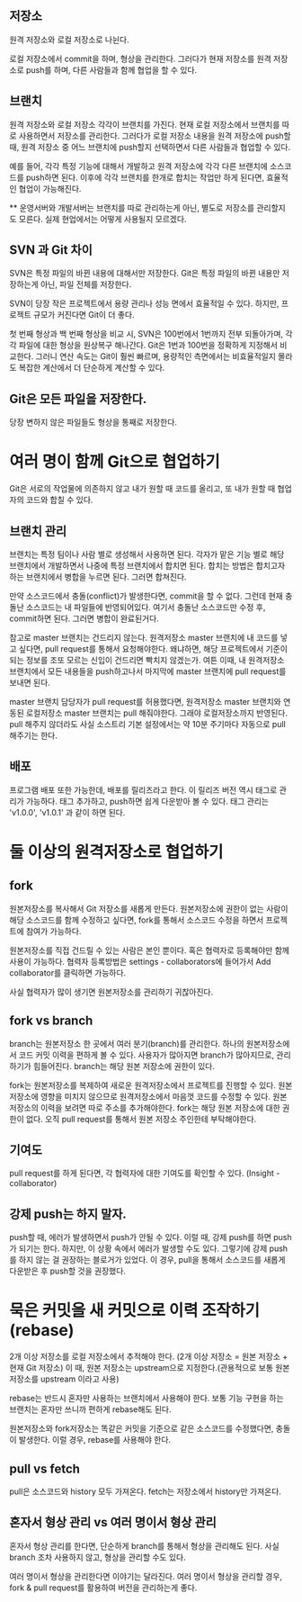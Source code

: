 ## 저장소
원격 저장소와 로컬 저장소로 나뉜다.

로컬 저장소에서 commit을 하며, 형상을 관리한다.
그러다가 현재 저장소를 원격 저장소로 push를 하며, 다른 사람들과 함께 협업을 할 수 있다.

## 브랜치
원격 저장소와 로컬 저장소 각각이 브랜치를 가진다.
현재 로컬 저장소에서 브랜치를 따로 사용하면서 저장소를 관리한다.
그러다가 로컬 저장소 내용을 원격 저장소에 push할 때, 원격 저장소 중 어느 브랜치에 push할지 선택하면서 다른 사람들과 협업할 수 있다.

예를 들어, 각각 특정 기능에 대해서 개발하고 원격 저장소에 각각 다른 브랜치에 소스코드를 push하면 된다.
이후에 각각 브랜치를 한개로 합치는 작업만 하게 된다면, 효율적인 협업이 가능해진다.

** 운영서버와 개발서버는 브랜치를 따로 관리하는게 아닌, 별도로 저장소를 관리할지도 모른다. 실제 현업에서는 어떻게 사용될지 모르겠다.

## SVN 과 Git 차이
SVN은 특정 파일의 바뀐 내용에 대해서만 저장한다.
Git은 특정 파일의 바뀐 내용만 저장하는게 아닌, 파일 전체를 저장한다.

SVN이 당장 작은 프로젝트에서 용량 관리나 성능 면에서 효율적일 수 있다.
하지만, 프로젝트 규모가 커진다면 Git이 더 좋다.

첫 번째 형상과 백 번째 형상을 비교 시,
SVN은 100번에서 1번까지 전부 되돌아가며, 각각 파일에 대한 형상을 원상복구 해나간다.
Git은 1번과 100번을 정확하게 지정해서 비교한다. 그러니 연산 속도는 Git이 훨씬 빠르며, 용량적인 측면에서는 비효율적일지 몰라도 복잡한 계산에서 더 단순하게 계산할 수 있다.

## Git은 모든 파일을 저장한다.
당장 변하지 않은 파일들도 형상을 통째로 저장한다.


# 여러 명이 함께 Git으로 협업하기
Git은 서로의 작업물에 의존하지 않고 내가 원할 때 코드를 올리고, 또 내가 원할 때 협업자의 코드와 합칠 수 있다.

## 브랜치 관리
브랜치는 특정 팀이나 사람 별로 생성해서 사용하면 된다. 각자가 맡은 기능 별로 해당 브랜치에서 개발하면서 나중에 특정 브랜치에서 합치면 된다. 합치는 방법은 합치고자 하는 브랜치에서 병합을 누르면 된다. 그러면 합쳐진다.

만약 소스코드에서 충돌(conflict)가 발생한다면, commit을 할 수 없다. 그런데 현재 충돌난 소스코드는 내 파일들에 반영되어있다. 여기서 충돌난 소스코드만 수정 후, commit하면 된다. 그러면 병합이 완료된거다.

참고로 master 브랜치는 건드리지 않는다. 원격저장소 master 브랜치에 내 코드를 넣고 싶다면, pull request를 통해서 요청해야한다. 왜냐하면, 해당 프로젝트에서 기준이 되는 정보를 조또 모르는 신입이 건드리면 빡치지 않겠는가. 여튼 이때, 내 원격저장소 브랜치에서 모든 내용들을 push하고나서 마지막에 master 브랜치에 pull request를 보내면 된다.

master 브랜치 담당자가 pull request를 허용했다면, 원격저장소 master 브랜치와 연동된 로컬저장소 master 브랜치는 pull 해줘야한다. 그래야 로컬저장소까지 반영된다. pull 해주지 않더라도 사실 소스트리 기본 설정에서는 약 10분 주기마다 자동으로 pull 해주기는 한다.

## 배포
프로그램 배포 또한 가능한데, 배포를 릴리즈라고 한다. 이 릴리즈 버전 역시 태그로 관리가 가능하다. 태그 추가하고, push하면 쉽게 다운받아 볼 수 있다. 태그 관리는 'v1.0.0', 'v1.0.1' 과 같이 하면 된다.

# 둘 이상의 원격저장소로 협업하기


## fork
원본저장소를 복사해서 Git 저장소를 새롭게 만든다. 원본저장소에 권한이 없는 사람이 해당 소스코드를 함께 수정하고 싶다면, fork를 통해서 소스코드 수정을 하면서 프로젝트에 참여가 가능하다.

원본저장소를 직접 건드릴 수 있는 사람은 본인 뿐이다. 혹은 협력자로 등록해야만 함께 사용이 가능하다. 협력자 등록방법은 settings - collaborators에 들어가서 Add collaborator를 클릭하면 가능하다.

사실 협력자가 많이 생기면 원본저장소를 관리하기 귀찮아진다.


## fork vs branch
branch는 원본저장소 한 곳에서 여러 분기(branch)를 관리한다.
하나의 원본저장소에서 코드 커밋 이력을 편하게 볼 수 있다. 사용자가 많아지면 branch가 많아지므로, 관리하기가 힘들어진다. branch는 해당 원본 저장소에 권한이 있다.

fork는 원본저장소를 복제하여 새로운 원격저장소에서 프로젝트를 진행할 수 있다.
원본저장소에 영향을 미치지 않으므로 원격저장소에서 마음껏 코드를 수정할 수 있다. 원본저장소의 이력을 보려면 따로 주소를 추가해야한다. fork는 해당 원본 저장소에 대한 권한이 없다. 오직 pull request를 통해서 원본 저장소 주인한테 부탁해야한다.


## 기여도
pull request를 하게 된다면, 각 협력자에 대한 기여도를 확인할 수 있다. (Insight - collaborator)

## 강제 push는 하지 말자.
push할 때, 에러가 발생하면서 push가 안될 수 있다. 이럴 때, 강제 push를 하면 push가 되기는 한다. 하지만, 이 상황 속에서 에러가 발생할 수도 있다. 그렇기에 강제 push를 하지 않는 걸 권장하는 블로거가 있었다. 이 경우, pull을 통해서 소스코드를 새롭게 다운받은 후 push할 것을 권장했다.


# 묵은 커밋을 새 커밋으로 이력 조작하기 (rebase)
2개 이상 저장소를 로컬 저장소에서 추적해야 한다. (2개 이상 저장소 = 원본 저장소 + 현재 Git 저장소) 이 때, 원본 저장소는 upstream으로 지정한다.(관용적으로 보통 원본 저장소를 upstream 이라고 사용)

rebase는 반드시 혼자만 사용하는 브랜치에서 사용해야 한다. 보통 기능 구현을 하는 브랜치는 혼자만 쓰니까 편하게 rebase해도 된다.

원본저장소와 fork저장소는 똑같은 커밋을 기준으로 같은 소스코드를 수정했다면, 충돌이 발생한다. 이럴 경우, rebase를 사용해야 한다.



## pull vs fetch
pull은 소스코드와 history 모두 가져온다.
fetch는 저장소에서 history만 가져온다.


## 혼자서 형상 관리 vs 여러 명이서 형상 관리
혼자서 형상 관리를 한다면, 단순하게 branch를 통해서 형상을 관리해도 된다. 사실 branch 조차 사용하지 않고, 형상을 관리할 수도 있다.

여러 명이서 형상을 관리한다면 이야기는 달라진다. 여러 명이서 형상을 관리할 경우, fork & pull request를 활용하여 버전을 관리하는게 좋다.